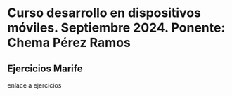 # Curso desarrollo en dispositivos móviles. Septiembre 2024. Ponente: Chema Pérez Ramos

## Ejercicios Marife

enlace a ejercicios

